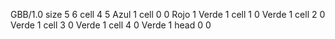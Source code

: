 <gs-board> GBB/1.0
size 5 6
cell 4 5 Azul 1 
cell 0 0 Rojo 1 Verde 1 
cell 1 0 Verde 1 
cell 2 0 Verde 1 
cell 3 0 Verde 1 
cell 4 0 Verde 1 
head 0 0
 </gs-board>